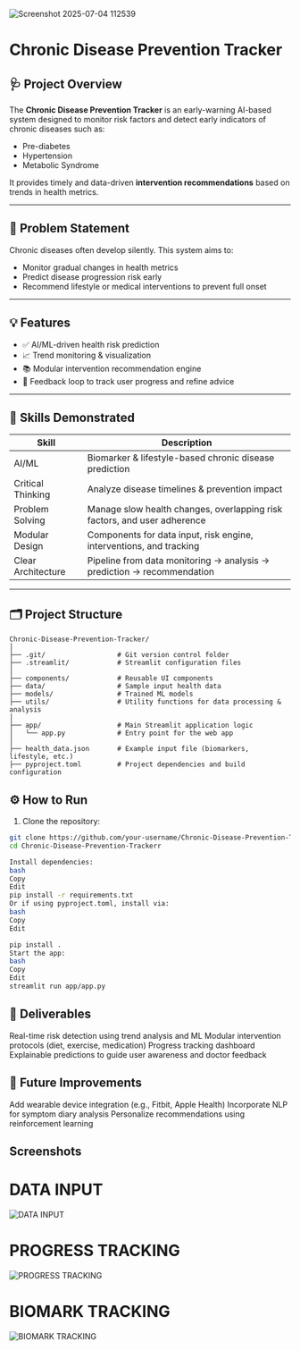![Screenshot 2025-07-04 112539](https://github.com/user-attachments/assets/14861455-8c98-4f55-ba2b-5ba0a2997903)





# Chronic Disease Prevention Tracker

## 🩺 Project Overview

The **Chronic Disease Prevention Tracker** is an early-warning AI-based system designed to monitor risk factors and detect early indicators of chronic diseases such as:

- Pre-diabetes  
- Hypertension  
- Metabolic Syndrome  

It provides timely and data-driven **intervention recommendations** based on trends in health metrics.

---

## 🎯 Problem Statement

Chronic diseases often develop silently. This system aims to:

- Monitor gradual changes in health metrics  
- Predict disease progression risk early  
- Recommend lifestyle or medical interventions to prevent full onset  

---

## 💡 Features

- ✅ AI/ML-driven health risk prediction  
- 📈 Trend monitoring & visualization  
- 📚 Modular intervention recommendation engine  
- 🔄 Feedback loop to track user progress and refine advice

---

## 🧠 Skills Demonstrated

| Skill              | Description                                                                 |
|-------------------|-----------------------------------------------------------------------------|
| AI/ML             | Biomarker & lifestyle-based chronic disease prediction                      |
| Critical Thinking | Analyze disease timelines & prevention impact                               |
| Problem Solving   | Manage slow health changes, overlapping risk factors, and user adherence    |
| Modular Design    | Components for data input, risk engine, interventions, and tracking         |
| Clear Architecture| Pipeline from data monitoring → analysis → prediction → recommendation      |

---

## 🗂️ Project Structure

```plaintext
Chronic-Disease-Prevention-Tracker/
│
├── .git/                  # Git version control folder
├── .streamlit/            # Streamlit configuration files
│
├── components/            # Reusable UI components
├── data/                  # Sample input health data
├── models/                # Trained ML models
├── utils/                 # Utility functions for data processing & analysis
│
├── app/                   # Main Streamlit application logic
│   └── app.py             # Entry point for the web app
│
├── health_data.json       # Example input file (biomarkers, lifestyle, etc.)
├── pyproject.toml         # Project dependencies and build configuration

```
## ⚙️ How to Run

1. Clone the repository:

```bash
git clone https://github.com/your-username/Chronic-Disease-Prevention-Tracker.git
cd Chronic-Disease-Prevention-Trackerr

Install dependencies:
bash
Copy
Edit
pip install -r requirements.txt
Or if using pyproject.toml, install via:
bash
Copy
Edit

pip install .
Start the app:
bash
Copy
Edit
streamlit run app/app.py
```
## 📌 Deliverables
Real-time risk detection using trend analysis and ML
Modular intervention protocols (diet, exercise, medication)
Progress tracking dashboard
Explainable predictions to guide user awareness and doctor feedback

## 🔮 Future Improvements
Add wearable device integration (e.g., Fitbit, Apple Health)
Incorporate NLP for symptom diary analysis
Personalize recommendations using reinforcement learning

## Screenshots
# DATA INPUT
![DATA INPUT](https://github.com/user-attachments/assets/d2cd996e-d9d5-4657-b0a0-a304bcae36e2)
# PROGRESS TRACKING
![PROGRESS TRACKING](https://github.com/user-attachments/assets/0f94b873-b091-4311-80f7-c830972d8984)
# BIOMARK TRACKING
![BIOMARK TRACKING](https://github.com/user-attachments/assets/efd009a4-37f7-4331-9eb5-8f9e6dfe55db)



